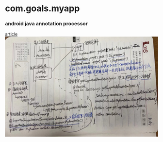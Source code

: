 # com.goals.myapp
### android java annotation processor
[article](https://blog.csdn.net/Goals1989/article/details/125623815?csdn_share_tail=%7B%22type%22%3A%22blog%22%2C%22rType%22%3A%22article%22%2C%22rId%22%3A%22125623815%22%2C%22source%22%3A%22Goals1989%22%7D&ctrtid=1X0Jx)
![说明图标](java-annotation-processor.jpeg)